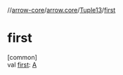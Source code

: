 //[arrow-core](../../../index.md)/[arrow.core](../index.md)/[Tuple13](index.md)/[first](first.md)

# first

[common]\
val [first](first.md): [A](index.md)
